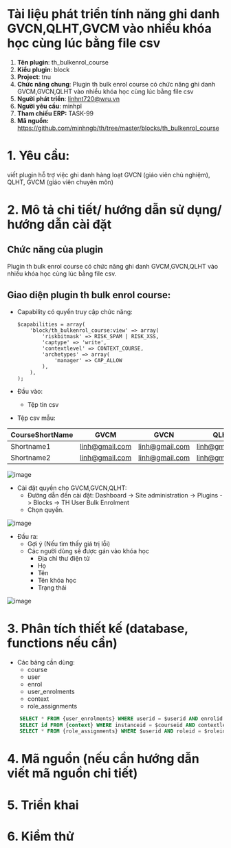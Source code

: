 # **Tài liệu phát triển tính năng ghi danh GVCN,QLHT,GVCM vào nhiều khóa học cùng lúc bằng file csv**

1. **Tên plugin**: th_bulkenrol_course
2. **Kiểu plugin**: block
3. **Project**:  tnu
4. **Chức năng chung**: Plugin th bulk enrol course có chức năng ghi danh GVCM,GVCN,QLHT vào nhiều khóa học cùng lúc bằng file csv
5. **Người phát triển**: linhnt720@wru.vn
6. **Người yêu cầu**: minhpl
7. **Tham chiếu ERP:** TASK-99
8. **Mã nguồn:** https://github.com/minhngb/th/tree/master/blocks/th_bulkenrol_course

# 1. Yêu cầu: 
viết plugin hỗ trợ việc ghi danh hàng loạt GVCN (giáo viên chủ nghiệm), QLHT, GVCM (giáo viên chuyên môn)

# 2. Mô tả chi tiết/ hướng dẫn sử dụng/ hướng dẫn cài đặt

## Chức năng của plugin

Plugin th bulk enrol course có chức năng ghi danh GVCM,GVCN,QLHT
vào nhiều khóa học cùng lúc bằng file csv.

## Giao diện plugin th bulk enrol course:

- Capability có quyền truy cập chức năng:

    ```
    $capabilities = array(
        'block/th_bulkenrol_course:view' => array(
            'riskbitmask' => RISK_SPAM | RISK_XSS,
            'captype' => 'write',
            'contextlevel' => CONTEXT_COURSE,
            'archetypes' => array(
                'manager' => CAP_ALLOW
            ),
        ),
    );
    ```

- Đầu vào:
    - Tệp tin csv
- Tệp csv mẫu:


| CourseShortName | GVCM | GVCN | QLHT |
|--------------|-------|------|------|
| Shortname1 | linh@gmail.com | linh@gmail.com | linh@gmail.com |
| Shortname2 | linh@gmail.com  | linh@gmail.com | linh@gmail.com |

![image](https://user-images.githubusercontent.com/57883256/198924972-36b75c96-466a-4e33-8022-1c96c0136abf.png)

- Cài đặt quyền cho GVCM,GVCN,QLHT:
    - Đường dẫn đến cài đặt: Dashboard -> Site administration -> Plugins -> Blocks -> TH User Bulk Enrolment
    - Chọn quyền.

![image](https://user-images.githubusercontent.com/57883256/198925235-9b57fd52-f2fd-4071-b7b7-a6afa270c159.png)

- Đầu ra:
    - Gợi ý (Nếu tìm thấy giá trị lỗi)
    - Các người dùng sẽ được gán vào khóa học
        - Địa chỉ thư điện tử
        - Họ
        - Tên
        - Tên khóa học
        - Trạng thái

![image](https://user-images.githubusercontent.com/57883256/198926993-5749e4bc-4089-4f76-babc-dae1be01a766.png)

# 3. Phân tích thiết kế (database, functions nếu cần)
- Các bảng cần dùng:
    - course
    - user
    - enrol
    - user_enrolments
    - context
    - role_assignments

```sql
	SELECT * FROM {user_enrolments} WHERE userid = $userid AND enrolid = $instance->id;
	SELECT id FROM {context} WHERE instanceid = $courseid AND contextlevel = 50;
	SELECT * FROM {role_assignments} WHERE $userid AND roleid = $roleid AND contextid = $contextid->id;
```
# 4. Mã nguồn (nếu cần hướng dẫn viết mã nguồn chi tiết)

# 5. Triển khai

# 6. Kiểm thử


